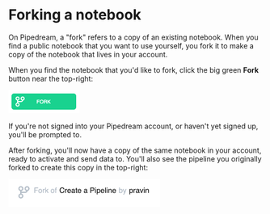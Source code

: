# Forking a notebook

On Pipedream, a "fork" refers to a copy of an existing notebook. When you find a public notebook that you want to use yourself, you fork it to make a copy of the notebook that lives in your account.

When you find the notebook that you'd like to fork, click the big green **Fork** button near the top-right:

<div>
<img alt="Fork button" src="./images/fork.png">
</div>

If you're not signed into your Pipedream account, or haven't yet signed up, you'll be prompted to.

After forking, you'll now have a copy of the same notebook in your account, ready to activate and send data to. You'll also see the pipeline you originally forked to create this copy in the top-right:

<div>
<img alt="Fork of original pipeline" width="300" src="./images/fork-of.png">
</div>

<Footer />
